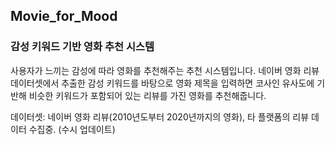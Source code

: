 ## Movie_for_Mood 

### 감성 키워드 기반 영화 추천 시스템

사용자가 느끼는 감성에 따라 영화를 추천해주는 추천 시스템입니다. 네이버 영화 리뷰 데이터셋에서 추출한 감성 키워드를 바탕으로 영화 제목을 입력하면 코사인 유사도에 기반해 비슷한 키워드가 포함되어 있는 리뷰를 가진 영화를 추천해줍니다. 

데이터셋: 네이버 영화 리뷰(2010년도부터 2020년까지의 영화), 타 플랫폼의 리뷰 데이터 수집중. (수시 업데이트)
